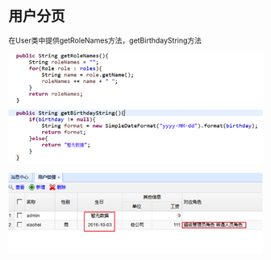 # 用户分页

在User类中提供getRoleNames方法，getBirthdayString方法

![](../../../.gitbook/assets/image%20%28105%29.png)

![](../../../.gitbook/assets/image%20%2836%29.png)


